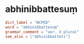 # abhinibbattesuṃ

``` toml
dict_label = "NCPED"
word = "abhinibbattesuṃ"
grammar_comment = "aor. 3 plural"
see_also = ["abhinibbatteti"]
```

